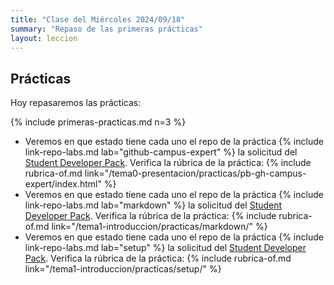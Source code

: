 ```yaml
---
title: "Clase del Miércoles 2024/09/18"
summary: "Repaso de las primeras prácticas"
layout: leccion
---
```


## Prácticas

Hoy repasaremos las prácticas:

{% include primeras-practicas.md n=3 %}

* Veremos en que estado tiene cada uno el repo de la práctica {% include link-repo-labs.md lab="github-campus-expert" %} la solicitud del [Student Developer Pack](https://education.github.com/pack). Verifica la rúbrica de la práctica:
  {% include rubrica-of.md link="/tema0-presentacion/practicas/pb-gh-campus-expert/index.html" %}
* Veremos en que estado tiene cada uno el repo de la práctica {% include link-repo-labs.md lab="markdown" %} la solicitud del [Student Developer Pack](https://education.github.com/pack). Verifica la rúbrica de la práctica:
  {% include rubrica-of.md link="/tema1-introduccion/practicas/markdown/" %}
* Veremos en que estado tiene cada uno el repo de la práctica {% include link-repo-labs.md lab="setup" %} la solicitud del [Student Developer Pack](https://education.github.com/pack). Verifica la rúbrica de la práctica:
  {% include rubrica-of.md link="/tema1-introduccion/practicas/setup/" %}
